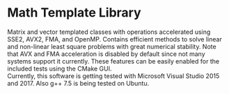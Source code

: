 # Math Template Library  
Matrix and vector templated classes with operations accelerated using SSE2, AVX2, FMA, and OpenMP. Contains efficient methods to solve linear and non-linear least square problems with great numerical stability. Note that AVX and FMA acceleration is disabled by default since not many systems support it currently. These features can be easily enabled for the included tests using the CMake GUI.  
Currently, this software is getting tested with Microsoft Visual Studio 2015 and 2017. Also g++ 7.5 is being tested on Ubuntu.  
